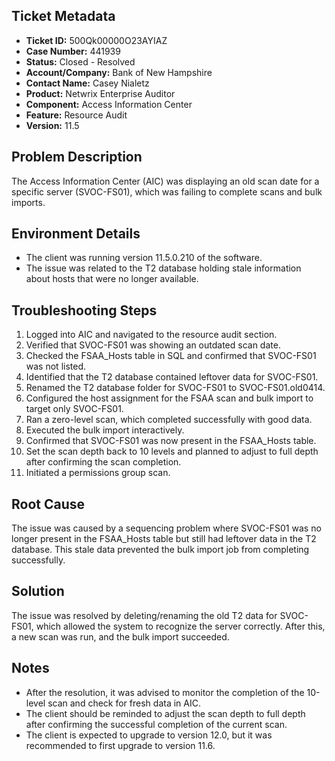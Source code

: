 ## Ticket Metadata
- **Ticket ID:** 500Qk00000O23AYIAZ
- **Case Number:** 441939
- **Status:** Closed - Resolved
- **Account/Company:** Bank of New Hampshire
- **Contact Name:** Casey Nialetz
- **Product:** Netwrix Enterprise Auditor
- **Component:** Access Information Center
- **Feature:** Resource Audit
- **Version:** 11.5

## Problem Description
The Access Information Center (AIC) was displaying an old scan date for a specific server (SVOC-FS01), which was failing to complete scans and bulk imports.

## Environment Details
- The client was running version 11.5.0.210 of the software.
- The issue was related to the T2 database holding stale information about hosts that were no longer available.

## Troubleshooting Steps
1. Logged into AIC and navigated to the resource audit section.
2. Verified that SVOC-FS01 was showing an outdated scan date.
3. Checked the FSAA_Hosts table in SQL and confirmed that SVOC-FS01 was not listed.
4. Identified that the T2 database contained leftover data for SVOC-FS01.
5. Renamed the T2 database folder for SVOC-FS01 to SVOC-FS01.old0414.
6. Configured the host assignment for the FSAA scan and bulk import to target only SVOC-FS01.
7. Ran a zero-level scan, which completed successfully with good data.
8. Executed the bulk import interactively.
9. Confirmed that SVOC-FS01 was now present in the FSAA_Hosts table.
10. Set the scan depth back to 10 levels and planned to adjust to full depth after confirming the scan completion.
11. Initiated a permissions group scan.

## Root Cause
The issue was caused by a sequencing problem where SVOC-FS01 was no longer present in the FSAA_Hosts table but still had leftover data in the T2 database. This stale data prevented the bulk import job from completing successfully.

## Solution
The issue was resolved by deleting/renaming the old T2 data for SVOC-FS01, which allowed the system to recognize the server correctly. After this, a new scan was run, and the bulk import succeeded.

## Notes
- After the resolution, it was advised to monitor the completion of the 10-level scan and check for fresh data in AIC.
- The client should be reminded to adjust the scan depth to full depth after confirming the successful completion of the current scan.
- The client is expected to upgrade to version 12.0, but it was recommended to first upgrade to version 11.6.
